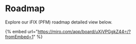 # Roadmap

Explore our iFIX (PFM) roadmap detailed view below.

{% embed url="https://miro.com/app/board/uXjVPGgkZ44=/?fromEmbed=1" %}
